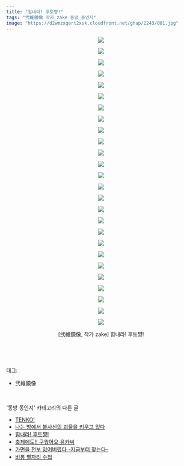 ```yaml
---
title: "힘내라! 후토쨩!"
tags: "弐維鏡像 작가_zake 동방_동인지"
image: "https://d2wmzxqert2xsk.cloudfront.net/ghap/2243/001.jpg"
---
```

<div class="article">
<p style="text-align: center; clear: none; float: none;"><img src="{{ site.imgserver11 }}/ghap/2243/001.jpg"/></p>
<p style="text-align: center; clear: none; float: none;"><img src="{{ site.imgserver11 }}/ghap/2243/002.jpg"/></p>
<p style="text-align: center; clear: none; float: none;"><img src="{{ site.imgserver11 }}/ghap/2243/003.jpg"/></p>
<p style="text-align: center; clear: none; float: none;"><img src="{{ site.imgserver11 }}/ghap/2243/004.jpg"/></p>
<p style="text-align: center; clear: none; float: none;"><img src="{{ site.imgserver11 }}/ghap/2243/005.jpg"/></p>
<p style="text-align: center; clear: none; float: none;"><img src="{{ site.imgserver11 }}/ghap/2243/006.jpg"/></p>
<p style="text-align: center; clear: none; float: none;"><img src="{{ site.imgserver11 }}/ghap/2243/007.jpg"/></p>
<p style="text-align: center; clear: none; float: none;"><img src="{{ site.imgserver11 }}/ghap/2243/008.jpg"/></p>
<p style="text-align: center; clear: none; float: none;"><img src="{{ site.imgserver11 }}/ghap/2243/009.jpg"/></p>
<p style="text-align: center; clear: none; float: none;"><img src="{{ site.imgserver11 }}/ghap/2243/010.jpg"/></p>
<p style="text-align: center; clear: none; float: none;"><img src="{{ site.imgserver11 }}/ghap/2243/011.jpg"/></p>
<p style="text-align: center; clear: none; float: none;"><img src="{{ site.imgserver11 }}/ghap/2243/012.jpg"/></p>
<p style="text-align: center; clear: none; float: none;"><img src="{{ site.imgserver11 }}/ghap/2243/013.jpg"/></p>
<p style="text-align: center; clear: none; float: none;"><img src="{{ site.imgserver11 }}/ghap/2243/014.jpg"/></p>
<p style="text-align: center; clear: none; float: none;"><img src="{{ site.imgserver11 }}/ghap/2243/015.jpg"/></p>
<p style="text-align: center; clear: none; float: none;"><img src="{{ site.imgserver11 }}/ghap/2243/016.jpg"/></p>
<p style="text-align: center; clear: none; float: none;"><img src="{{ site.imgserver11 }}/ghap/2243/017.jpg"/></p>
<p style="text-align: center; clear: none; float: none;"><img src="{{ site.imgserver11 }}/ghap/2243/018.jpg"/></p>
<p style="text-align: center; clear: none; float: none;"><img src="{{ site.imgserver11 }}/ghap/2243/019.jpg"/></p>
<p style="text-align: center; clear: none; float: none;"><img src="{{ site.imgserver11 }}/ghap/2243/020.jpg"/></p>
<p style="text-align: center; clear: none; float: none;"><img src="{{ site.imgserver11 }}/ghap/2243/021.jpg"/></p>
<p style="text-align: center; clear: none; float: none;"><img src="{{ site.imgserver11 }}/ghap/2243/022.jpg"/></p>
<p style="text-align: center; clear: none; float: none;"><img src="{{ site.imgserver11 }}/ghap/2243/023.jpg"/></p>
<p style="text-align: center; clear: none; float: none;"><img src="{{ site.imgserver11 }}/ghap/2243/024.jpg"/></p>
<p style="text-align: center; clear: none; float: none;"><img src="{{ site.imgserver11 }}/ghap/2243/025.jpg"/></p>
<p style="text-align: center; clear: none; float: none;"><img src="{{ site.imgserver11 }}/ghap/2243/026.jpg"/></p>
<p style="text-align: center; clear: none; float: none;">[弐維鏡像, 작가 zake] 힘내라! 후토쨩!</p>
<p><br/></p>
</div><br/>
<div class="tagTrail">
<p>태그: </p>
<ul>
<li>弐維鏡像</li>
</ul>
</div><br/>
<div class="another">
<p>'동방 동인지' 카테고리의 다른 글</p>
<ul>
<li><a href="/ghap_2246">TENKO!</a></li>
<li><a href="/ghap_2244">나는 방에서 불사신의 괴물을 키우고 있다</a></li>
<li><a href="/ghap_2243">힘내라! 후토쨩!</a></li>
<li><a href="/ghap_2242">축제에도!! 구웠어요 유카씨</a></li>
<li><a href="/ghap_2241">가면을 전부 잃어버렸다 -지금부터 찾는다-</a></li>
<li><a href="/ghap_2240">비봉 별자리 수첩</a></li>
</ul>
</div><br/>
<div class="cb_module cb_fluid">
<div class="cb_wrt cb_profile">
</div><!-- commentList close -->
</div><br/>
